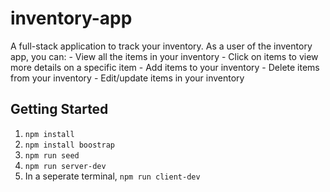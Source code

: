 # inventory-app
A full-stack application to track your inventory. 
As a user of the inventory app, you can:
    - View all the items in your inventory
    - Click on items to view more details on a specific item
    - Add items to your inventory 
    - Delete items from your inventory
    - Edit/update items in your inventory

## Getting Started

1. `npm install`
2. `npm install boostrap`
3. `npm run seed`
4. `npm run server-dev`
5. In a seperate terminal, `npm run client-dev`
